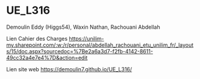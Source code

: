 # UE_L316
Demoulin Eddy (Higgs54), Waxin Nathan, Rachouani Abdellah

Lien Cahier des Charges
https://unilim-my.sharepoint.com/:w:/r/personal/abdellah_rachouani_etu_unilim_fr/_layouts/15/doc.aspx?sourcedoc=%7Be2a6a3d7-f2fb-4142-8611-49cc32a4e7e4%7D&action=edit

Lien site web 
https://demoulin7.github.io/UE_L316/
